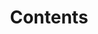 ---
layout: list
title: Contents
slug: contents
menu: false
submenu: false
order: 0
description: >
  목차입니다. 각종 강좌의 목차를 확인할 수 있습니다.
---